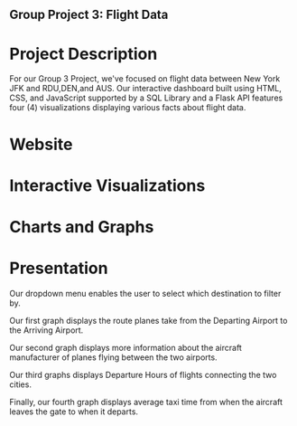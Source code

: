 ## Group Project 3: Flight Data

# Project Description

For our Group 3 Project, we've focused on flight data between New York JFK and RDU,DEN,and AUS. Our interactive dashboard built using HTML, CSS, and JavaScript supported by a SQL Library and a Flask API features four (4) visualizations displaying various facts about flight data. 

# Website

# Interactive Visualizations

# Charts and Graphs

# Presentation

Our dropdown menu enables the user to select which destination to filter by. 

Our first graph displays the route planes take from the Departing Airport to the Arriving Airport. 

Our second graph displays more information about the aircraft manufacturer of planes flying between the two airports.

Our third graphs displays Departure Hours of flights connecting the two cities.

Finally, our fourth graph displays average taxi time from when the aircraft leaves the gate to when it departs. 